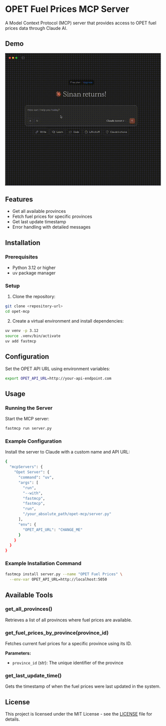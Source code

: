 # OPET Fuel Prices MCP Server

A Model Context Protocol (MCP) server that provides access to OPET fuel prices data through Claude AI.

## Demo
![Example](example.gif)

## Features

- Get all available provinces
- Fetch fuel prices for specific provinces
- Get last update timestamp
- Error handling with detailed messages

## Installation

### Prerequisites

- Python 3.12 or higher
- uv package manager

### Setup

1. Clone the repository:
```bash
git clone <repository-url>
cd opet-mcp
```

2. Create a virtual environment and install dependencies:
```bash
uv venv -p 3.12
source .venv/bin/activate
uv add fastmcp
```

## Configuration

Set the OPET API URL using environment variables:

```bash
export OPET_API_URL=http://your-api-endpoint.com
```

## Usage

### Running the Server

Start the MCP server:

```bash
fastmcp run server.py
```

### Example Configuration

Install the server to Claude with a custom name and API URL:

```bash
{
  "mcpServers": {
    "Opet Server": {
      "command": "uv",
      "args": [
        "run",
        "--with",
        "fastmcp",
        "fastmcp",
        "run",
        "/your_absolute_path/opet-mcp/server.py"
      ],
      "env": {
        "OPET_API_URL": "CHANGE_ME"
      }
    }
  }
}
```

### Example Installation Command

```bash
fastmcp install server.py --name "OPET Fuel Prices" \
  --env-var OPET_API_URL=http://localhost:5050
```

## Available Tools

### get_all_provinces()
Retrieves a list of all provinces where fuel prices are available.

### get_fuel_prices_by_province(province_id)
Fetches current fuel prices for a specific province using its ID.

**Parameters:**
- `province_id` (str): The unique identifier of the province

### get_last_update_time()
Gets the timestamp of when the fuel prices were last updated in the system.

## License

This project is licensed under the MIT License - see the [LICENSE](LICENSE) file for details. 